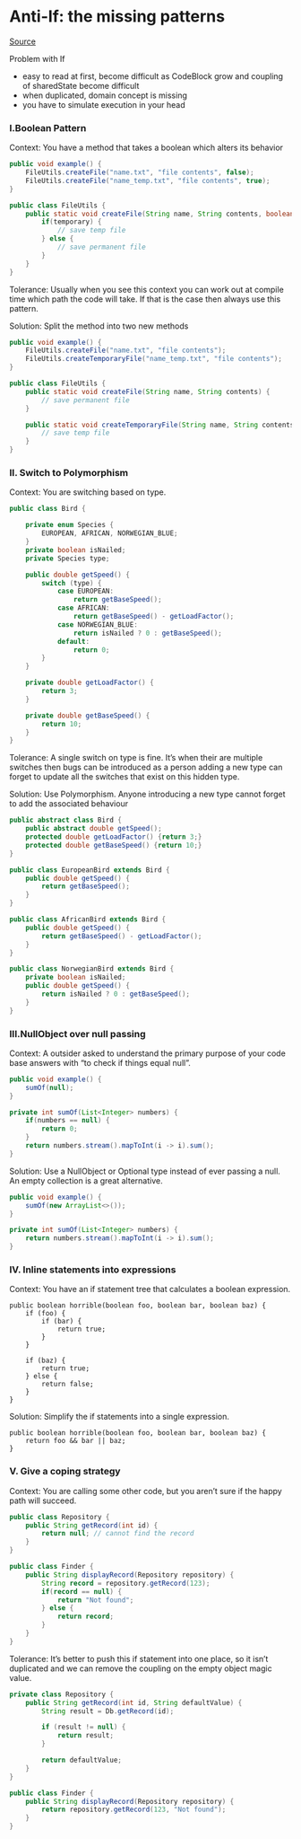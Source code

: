 
# Anti-If: the missing patterns

[Source](http://code.joejag.com/2016/anti-if-the-missing-patterns.html?utm_source=wanqu.co&utm_campaign=Wanqu+Daily&utm_medium=website)

Problem with If

- easy to read at first, become difficult as CodeBlock grow and coupling of sharedState become difficult
- when duplicated, domain concept is missing
- you have to simulate execution in your head

### I.Boolean Pattern

Context: You have a method that takes a boolean which alters its behavior

```java
public void example() {
    FileUtils.createFile("name.txt", "file contents", false);
    FileUtils.createFile("name_temp.txt", "file contents", true);
}

public class FileUtils {
    public static void createFile(String name, String contents, boolean temporary) {
        if(temporary) {
            // save temp file
        } else {
            // save permanent file
        }
    }
}
```

Tolerance: Usually when you see this context you can work out at compile time which path the code will take. If that is the case then always use this pattern.

Solution: Split the method into two new methods
```java
public void example() {
    FileUtils.createFile("name.txt", "file contents");
    FileUtils.createTemporaryFile("name_temp.txt", "file contents");
}

public class FileUtils {
    public static void createFile(String name, String contents) {
        // save permanent file
    }

    public static void createTemporaryFile(String name, String contents) {
        // save temp file
    }
}
```

### II. Switch to Polymorphism

Context: You are switching based on type.

```java
public class Bird {

    private enum Species {
        EUROPEAN, AFRICAN, NORWEGIAN_BLUE;
    }
    private boolean isNailed;
    private Species type;

    public double getSpeed() {
        switch (type) {
            case EUROPEAN:
                return getBaseSpeed();
            case AFRICAN:
                return getBaseSpeed() - getLoadFactor();
            case NORWEGIAN_BLUE:
                return isNailed ? 0 : getBaseSpeed();
            default:
                return 0;
        }
    }

    private double getLoadFactor() {
        return 3;
    }

    private double getBaseSpeed() {
        return 10;
    }
}
```

Tolerance: A single switch on type is fine. It’s when their are multiple switches then bugs can be introduced as a person adding a new type can forget to update all the switches that exist on this hidden type.

Solution: Use Polymorphism. Anyone introducing a new type cannot forget to add the associated behaviour

```java
public abstract class Bird {
    public abstract double getSpeed();
    protected double getLoadFactor() {return 3;}
    protected double getBaseSpeed() {return 10;}
}

public class EuropeanBird extends Bird {
    public double getSpeed() {
        return getBaseSpeed();
    }
}

public class AfricanBird extends Bird {
    public double getSpeed() {
        return getBaseSpeed() - getLoadFactor();
    }
}

public class NorwegianBird extends Bird {
    private boolean isNailed;
    public double getSpeed() {
        return isNailed ? 0 : getBaseSpeed();
    }
}
```


### III.NullObject over null passing

Context: A outsider asked to understand the primary purpose of your code base answers with “to check if things equal null”.

```java
public void example() {
    sumOf(null);
}

private int sumOf(List<Integer> numbers) {
    if(numbers == null) {
        return 0;
    }
    return numbers.stream().mapToInt(i -> i).sum();
}
```

Solution: Use a NullObject or Optional type instead of ever passing a null. An empty collection is a great alternative.

```java
public void example() {
    sumOf(new ArrayList<>());
}

private int sumOf(List<Integer> numbers) {
    return numbers.stream().mapToInt(i -> i).sum();
}
```


### IV. Inline statements into expressions

Context: You have an if statement tree that calculates a boolean expression.
```
public boolean horrible(boolean foo, boolean bar, boolean baz) {
    if (foo) {
        if (bar) {
            return true;
        }
    }

    if (baz) {
        return true;
    } else {
        return false;
    }
}
```

Solution: Simplify the if statements into a single expression.
```
public boolean horrible(boolean foo, boolean bar, boolean baz) {
    return foo && bar || baz;
}
```

### V. Give a coping strategy

Context: You are calling some other code, but you aren’t sure if the happy path will succeed.

```java
public class Repository {
    public String getRecord(int id) {
        return null; // cannot find the record
    }
}

public class Finder {
    public String displayRecord(Repository repository) {
        String record = repository.getRecord(123);
        if(record == null) {
            return "Not found";
        } else {
            return record;
        }
    }
}
```

Tolerance: It’s better to push this if statement into one place, so it isn’t duplicated and we can remove the coupling on the empty object magic value.

```java
private class Repository {
    public String getRecord(int id, String defaultValue) {
        String result = Db.getRecord(id);

        if (result != null) {
            return result;
        }

        return defaultValue;
    }
}

public class Finder {
    public String displayRecord(Repository repository) {
        return repository.getRecord(123, "Not found");
    }
}
```
